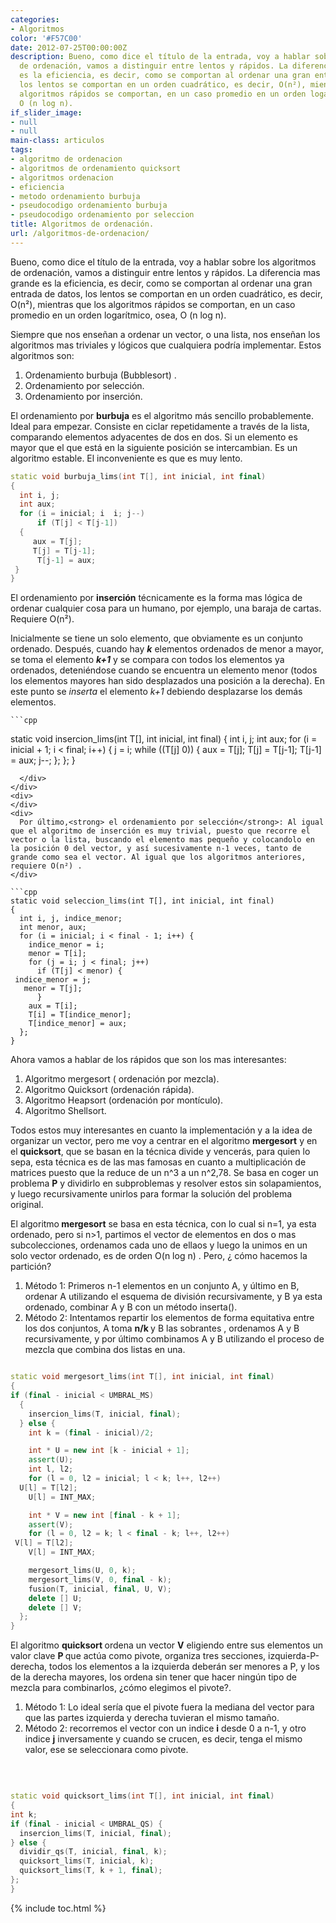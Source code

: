 ```yaml
---
categories:
- Algoritmos
color: '#F57C00'
date: 2012-07-25T00:00:00Z
description: Bueno, como dice el título de la entrada, voy a hablar sobre los algoritmos
  de ordenación, vamos a distinguir entre lentos y rápidos. La diferencia mas grande
  es la eficiencia, es decir, como se comportan al ordenar una gran entrada de datos,
  los lentos se comportan en un orden cuadrático, es decir, O(n²), mientras que los
  algoritmos rápidos se comportan, en un caso promedio en un orden logarítmico, osea,
  O (n log n).
if_slider_image:
- null
- null
main-class: articulos
tags:
- algoritmo de ordenacion
- algoritmos de ordenamiento quicksort
- algoritmos ordenacion
- eficiencia
- metodo ordenamiento burbuja
- pseudocodigo ordenamiento burbuja
- pseudocodigo ordenamiento por seleccion
title: Algoritmos de ordenación.
url: /algoritmos-de-ordenacion/
---
```


Bueno, como dice el título de la entrada, voy a hablar sobre los algoritmos de ordenación, vamos a distinguir entre lentos y rápidos. La diferencia mas grande es la eficiencia, es decir, como se comportan al ordenar una gran entrada de datos, los lentos se comportan en un orden cuadrático, es decir, O(n²), mientras que los algoritmos rápidos se comportan, en un caso promedio en un orden logarítmico, osea, O (n log n).

Siempre que nos enseñan a ordenar un vector, o una lista, nos enseñan los algoritmos mas triviales y lógicos que cualquiera podría implementar. Estos algoritmos son:

  1. Ordenamiento burbuja (Bubblesort) .
  2. Ordenamiento por selección.
  3. Ordenamiento por inserción.

El ordenamiento por **burbuja** es el algoritmo más sencillo probablemente. Ideal para empezar. Consiste en ciclar repetidamente a través de la lista, comparando elementos adyacentes de dos en dos. Si un elemento es mayor que el que está en la siguiente posición se intercambian. Es un algoritmo estable. El inconveniente es que es muy lento.  
<!--ad-->

```cpp
static void burbuja_lims(int T[], int inicial, int final)
{
  int i, j;
  int aux;
  for (i = inicial; i  i; j--)
      if (T[j] < T[j-1])
  {
     aux = T[j];
     T[j] = T[j-1];
      T[j-1] = aux;
 }
}

```

El ordenamiento por **inserción** técnicamente es la forma mas lógica de ordenar cualquier cosa para un humano, por ejemplo, una baraja de cartas. Requiere O(n²).

<div>
<div>
    Inicialmente se tiene un solo elemento, que obviamente es un conjunto ordenado. Después, cuando hay <em><strong>k</strong> </em>elementos ordenados de menor a mayor, se toma el elemento <strong><em>k+1</em></strong> y se compara con todos los elementos ya ordenados, deteniéndose cuando se encuentra un elemento menor (todos los elementos mayores han sido desplazados una posición a la derecha). En este punto se <em>inserta</em> el elemento <em>k+1</em> debiendo desplazarse los demás elementos.

    ```cpp

static void insercion_lims(int T[], int inicial, int final)
{
  int i, j;
  int aux;
  for (i = inicial + 1; i < final; i++) {
    j = i;
    while ((T[j]  0)) {
      aux = T[j];
      T[j] = T[j-1];
      T[j-1] = aux;
      j--;
    };
  };
}

```
  </div>
</div>
<div>
</div>
<div>
  Por último,<strong> el ordenamiento por selección</strong>: Al igual que el algoritmo de inserción es muy trivial, puesto que recorre el vector o la lista, buscando el elemento mas pequeño y colocandolo en la posición 0 del vector, y así sucesivamente n-1 veces, tanto de grande como sea el vector. Al igual que los algoritmos anteriores, requiere O(n²) .
</div>

```cpp
static void seleccion_lims(int T[], int inicial, int final)
{
  int i, j, indice_menor;
  int menor, aux;
  for (i = inicial; i < final - 1; i++) {
    indice_menor = i;
    menor = T[i];
    for (j = i; j < final; j++)
      if (T[j] < menor) {
 indice_menor = j;
   menor = T[j];
      }
    aux = T[i];
    T[i] = T[indice_menor];
    T[indice_menor] = aux;
  };
}

```

<div>
</div>
<div>
  Ahora vamos a hablar de los rápidos que son los mas interesantes:
</div>
<div>
<ol>
<li>
      Algoritmo mergesort ( ordenación por mezcla).
    </li>
<li>
      Algoritmo Quicksort (ordenación rápida).
    </li>
<li>
      Algoritmo Heapsort (ordenación por montículo).
    </li>
<li>
      Algoritmo Shellsort.
    </li>
</ol>
<p>
    Todos estos muy interesantes en cuanto la implementación y a la idea de organizar un vector, pero me voy a centrar en el algoritmo <strong>mergesort</strong> y en el <strong>quicksort</strong>, que se basan en la técnica divide y vencerás, para quien lo sepa, esta técnica es de las mas famosas en cuanto a multiplicación de matrices puesto que la reduce de un n^3 a un n^2,78. Se basa en coger un problema <strong>P</strong> y dividirlo en subproblemas y resolver estos sin solapamientos, y luego recursivamente unirlos para formar la solución del problema original.
  </p>
<p>
    El algoritmo<strong> mergesort</strong> se basa en esta técnica, con lo cual si n=1, ya esta ordenado, pero si n>1, partimos el vector de elementos en dos o mas subcolecciones, ordenamos cada uno de ellaos y luego la unimos en un solo vector ordenado, es de orden O(n log n) . Pero, ¿ cómo hacemos la partición?
  </p>
<ol>
<li>
      Método 1: Primeros n-1 elementos en un conjunto A, y último en B, ordenar A utilizando el esquema de división recursivamente, y B ya esta ordenado, combinar A y B con un método inserta().
    </li>
<li>
      Método 2: Intentamos repartir los elementos de forma equitativa entre los dos conjuntos, A toma <strong>n/k </strong>y B las sobrantes , ordenamos A y B recursivamente, y por último combinamos A y B utilizando el proceso de mezcla que combina dos listas en una.
    </li>
</ol>

  ```cpp

static void mergesort_lims(int T[], int inicial, int final)
{
  if (final - inicial < UMBRAL_MS)
    {
      insercion_lims(T, inicial, final);
    } else {
      int k = (final - inicial)/2;

      int * U = new int [k - inicial + 1];
      assert(U);
      int l, l2;
      for (l = 0, l2 = inicial; l < k; l++, l2++)
    U[l] = T[l2];
      U[l] = INT_MAX;

      int * V = new int [final - k + 1];
      assert(V);
      for (l = 0, l2 = k; l < final - k; l++, l2++)
   V[l] = T[l2];
      V[l] = INT_MAX;

      mergesort_lims(U, 0, k);
      mergesort_lims(V, 0, final - k);
      fusion(T, inicial, final, U, V);
      delete [] U;
      delete [] V;
    };
}

```

  <p>
    El algoritmo <strong>quicksort </strong>ordena un vector <strong>V</strong> eligiendo entre sus elementos un valor clave <strong>P </strong>que actúa como pivote, organiza tres secciones, izquierda-P-derecha, todos los elementos a la izquierda deberán ser menores a P, y los de la derecha mayores, los ordena sin tener que hacer ningún tipo de mezcla para combinarlos, ¿cómo elegimos el pivote?.
  </p>
<ol>
<li>
      Método 1: Lo ideal sería que el pivote fuera la mediana del vector para que las partes izquierda y derecha tuvieran el mismo tamaño.
    </li>
<li>
      Método 2: recorremos el vector con un indice <strong>i</strong> desde 0 a n-1, y otro indice <strong>j</strong> inversamente y cuando se crucen, es decir, tenga el mismo valor, ese se seleccionara como pivote.
    </li>
</ol>
<p>
    &nbsp;
  </p>

  ```cpp

static void quicksort_lims(int T[], int inicial, int final)
{
  int k;
  if (final - inicial < UMBRAL_QS) {
    insercion_lims(T, inicial, final);
  } else {
    dividir_qs(T, inicial, final, k);
    quicksort_lims(T, inicial, k);
    quicksort_lims(T, k + 1, final);
  };
}

```
</div>



{% include toc.html %}

